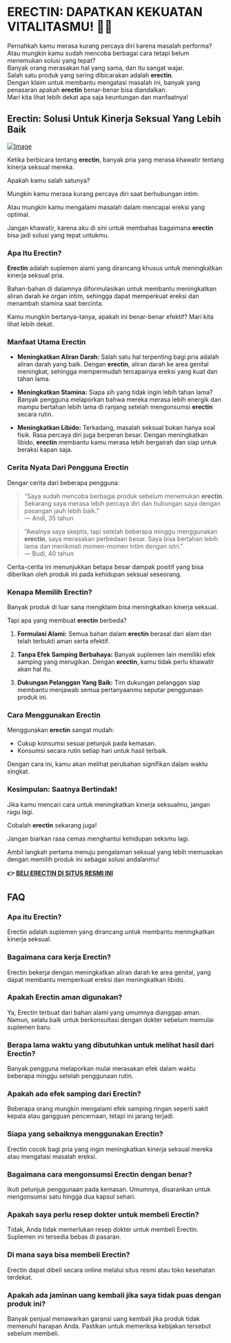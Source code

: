 # ERECTIN: DAPATKAN KEKUATAN VITALITASMU! 💪✨

Pernahkah kamu merasa kurang percaya diri karena masalah performa?  
Atau mungkin kamu sudah mencoba berbagai cara tetapi belum menemukan solusi yang tepat?  
Banyak orang merasakan hal yang sama, dan itu sangat wajar.  
Salah satu produk yang sering dibicarakan adalah **erectin**.  
Dengan klaim untuk membantu mengatasi masalah ini, banyak yang penasaran apakah **erectin** benar-benar bisa diandalkan.  
Mari kita lihat lebih dekat apa saja keuntungan dan manfaatnya!

## Erectin: Solusi Untuk Kinerja Seksual Yang Lebih Baik

[![Image](https://www2.sellhealth.com/256/erectin_28_1.jpg)](https://gchaffi.com/Uk3nOlSb)

Ketika berbicara tentang **erectin**, banyak pria yang merasa khawatir tentang kinerja seksual mereka. 

Apakah kamu salah satunya?

Mungkin kamu merasa kurang percaya diri saat berhubungan intim.

Atau mungkin kamu mengalami masalah dalam mencapai ereksi yang optimal.

Jangan khawatir, karena aku di sini untuk membahas bagaimana **erectin** bisa jadi solusi yang tepat untukmu.

### Apa Itu Erectin?

**Erectin** adalah suplemen alami yang dirancang khusus untuk meningkatkan kinerja seksual pria. 

Bahan-bahan di dalamnya diformulasikan untuk membantu meningkatkan aliran darah ke organ intim, sehingga dapat memperkuat ereksi dan menambah stamina saat bercinta.

Kamu mungkin bertanya-tanya, apakah ini benar-benar efektif? Mari kita lihat lebih dekat.

### Manfaat Utama Erectin

- **Meningkatkan Aliran Darah:** 
  Salah satu hal terpenting bagi pria adalah aliran darah yang baik. 
  Dengan **erectin**, aliran darah ke area genital meningkat, sehingga mempermudah tercapainya ereksi yang kuat dan tahan lama.

- **Meningkatkan Stamina:** 
  Siapa sih yang tidak ingin lebih tahan lama? 
  Banyak pengguna melaporkan bahwa mereka merasa lebih energik dan mampu bertahan lebih lama di ranjang setelah mengonsumsi **erectin** secara rutin.

- **Meningkatkan Libido:** 
  Terkadang, masalah seksual bukan hanya soal fisik. 
  Rasa percaya diri juga berperan besar. Dengan meningkatkan libido, **erectin** membantu kamu merasa lebih bergairah dan siap untuk beraksi kapan saja.

### Cerita Nyata Dari Pengguna Erectin

Dengar cerita dari beberapa pengguna:

> “Saya sudah mencoba berbagai produk sebelum menemukan **erectin**. Sekarang saya merasa lebih percaya diri dan hubungan saya dengan pasangan jauh lebih baik.”  
> — Andi, 35 tahun

> “Awalnya saya skeptis, tapi setelah beberapa minggu menggunakan **erectin**, saya merasakan perbedaan besar. Saya bisa bertahan lebih lama dan menikmati momen-momen intim dengan istri.”  
> — Budi, 40 tahun

Cerita-cerita ini menunjukkan betapa besar dampak positif yang bisa diberikan oleh produk ini pada kehidupan seksual seseorang.

### Kenapa Memilih Erectin?

Banyak produk di luar sana mengklaim bisa meningkatkan kinerja seksual. 

Tapi apa yang membuat **erectin** berbeda?

1. **Formulasi Alami:** 
   Semua bahan dalam **erectin** berasal dari alam dan telah terbukti aman serta efektif.
   
2. **Tanpa Efek Samping Berbahaya:** 
   Banyak suplemen lain memiliki efek samping yang merugikan. Dengan **erectin**, kamu tidak perlu khawatir akan hal itu.
   
3. **Dukungan Pelanggan Yang Baik:** 
   Tim dukungan pelanggan siap membantu menjawab semua pertanyaanmu seputar penggunaan produk ini.

### Cara Menggunakan Erectin

Menggunakan **erectin** sangat mudah:

- Cukup konsumsi sesuai petunjuk pada kemasan.
- Konsumsi secara rutin setiap hari untuk hasil terbaik.
  
Dengan cara ini, kamu akan melihat perubahan signifikan dalam waktu singkat.

### Kesimpulan: Saatnya Bertindak!

Jika kamu mencari cara untuk meningkatkan kinerja seksualmu, jangan ragu lagi. 

Cobalah **erectin** sekarang juga!

Jangan biarkan rasa cemas menghantui kehidupan seksmu lagi. 

Ambil langkah pertama menuju pengalaman seksual yang lebih memuaskan dengan memilih produk ini sebagai solusi andalanmu!



**👉 [BELI ERECTIN DI SITUS RESMI INI](https://gchaffi.com/Uk3nOlSb)**

## FAQ

### Apa itu Erectin?
Erectin adalah suplemen yang dirancang untuk membantu meningkatkan kinerja seksual. 

### Bagaimana cara kerja Erectin?
Erectin bekerja dengan meningkatkan aliran darah ke area genital, yang dapat membantu memperkuat ereksi dan meningkatkan libido. 

### Apakah Erectin aman digunakan?
Ya, Erectin terbuat dari bahan alami yang umumnya dianggap aman. Namun, selalu baik untuk berkonsultasi dengan dokter sebelum memulai suplemen baru.

### Berapa lama waktu yang dibutuhkan untuk melihat hasil dari Erectin?
Banyak pengguna melaporkan mulai merasakan efek dalam waktu beberapa minggu setelah penggunaan rutin. 

### Apakah ada efek samping dari Erectin?
Beberapa orang mungkin mengalami efek samping ringan seperti sakit kepala atau gangguan pencernaan, tetapi ini jarang terjadi.

### Siapa yang sebaiknya menggunakan Erectin?
Erectin cocok bagi pria yang ingin meningkatkan kinerja seksual mereka atau mengatasi masalah ereksi.

### Bagaimana cara mengonsumsi Erectin dengan benar?
Ikuti petunjuk penggunaan pada kemasan. Umumnya, disarankan untuk mengonsumsi satu hingga dua kapsul sehari.

### Apakah saya perlu resep dokter untuk membeli Erectin?
Tidak, Anda tidak memerlukan resep dokter untuk membeli Erectin. Suplemen ini tersedia bebas di pasaran.

### Di mana saya bisa membeli Erectin?
Erectin dapat dibeli secara online melalui situs resmi atau toko kesehatan terdekat.

### Apakah ada jaminan uang kembali jika saya tidak puas dengan produk ini?
Banyak penjual menawarkan garansi uang kembali jika produk tidak memenuhi harapan Anda. Pastikan untuk memeriksa kebijakan tersebut sebelum membeli.